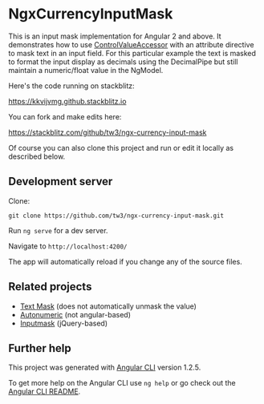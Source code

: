 # NgxCurrencyInputMask

This is an input mask implementation for Angular 2 and above.  It demonstrates how to use
[ControlValueAccessor](https://angular.io/api/forms/ControlValueAccessor) with an
attribute directive to mask text in an input field.  For this particular example the text
is masked to format the input display as decimals using the DecimalPipe but still maintain
a numeric/float value in the NgModel.

Here's the code running on stackblitz:

https://kkvijvmg.github.stackblitz.io

You can fork and make edits here:

https://stackblitz.com/github/tw3/ngx-currency-input-mask

Of course you can also clone this project and run or edit it locally as described below.

## Development server

Clone:

`git clone https://github.com/tw3/ngx-currency-input-mask.git`

Run `ng serve` for a dev server.

Navigate to `http://localhost:4200/`

The app will automatically reload if you change any of the source files.

## Related projects

* [Text Mask](https://github.com/text-mask/text-mask) (does not automatically unmask the value)
* [Autonumeric](https://github.com/autoNumeric/autoNumeric) (not angular-based)
* [Inputmask](https://github.com/RobinHerbots/Inputmask) (jQuery-based)

## Further help

This project was generated with [Angular CLI](https://github.com/angular/angular-cli) version 1.2.5.

To get more help on the Angular CLI use `ng help` or go check out the [Angular CLI README](https://github.com/angular/angular-cli/blob/master/README.md).

